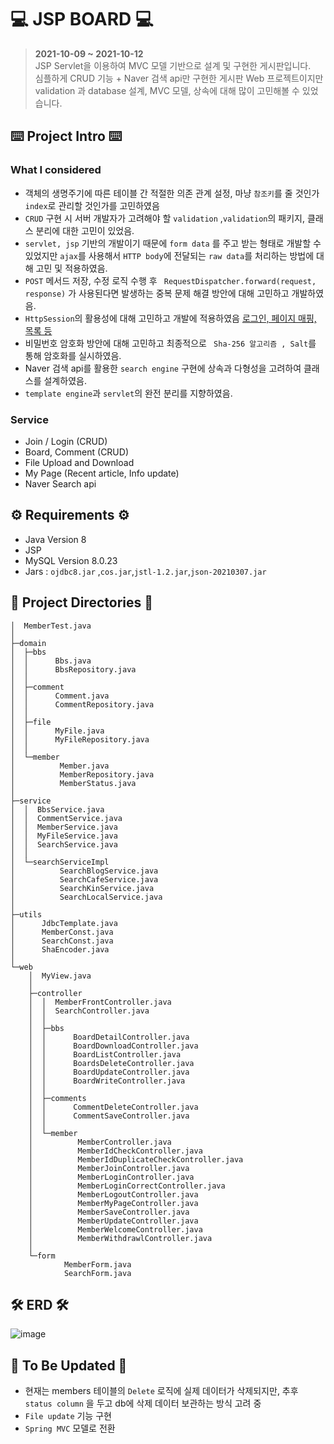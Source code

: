 # 💻 JSP BOARD 💻

> **2021-10-09 ~ 2021-10-12**   
> JSP Servlet을 이용하여 MVC 모델 기반으로 설계 및 구현한 게시판입니다.    
> 심플하게 CRUD 기능 + Naver 검색 api만 구현한 게시판 Web 프로젝트이지만  
> validation 과 database 설계, MVC 모델, 상속에 대해 많이 고민해볼 수 있었습니다. 

## ⌨️ Project Intro ⌨️
### What I considered
* 객체의 생명주기에 따른 테이블 간 적절한 의존 관계 설정, 마냥 ``` 참조키 ```를 줄 것인가 ``` index ```로 관리할 것인가를 고민하였음
* ``` CRUD ``` 구현 시 서버 개발자가 고려해야 할 ``` validation ``` ,``` validation ```의 패키지, 클래스 분리에 대한 고민이 있었음.
*  ``` servlet, jsp ``` 기반의 개발이기 때문에 ``` form data ``` 를 주고 받는 형태로 개발할 수 있었지만 ``` ajax ```를 사용해서 ``` HTTP body ```에 전달되는 ``` raw data ```를 처리하는 방법에 대해 고민 및 적용하였음. 
*  ``` POST ``` 메서드 저장, 수정 로직 수행 후 ``` RequestDispatcher.forward(request, response)``` 가 사용된다면 발생하는 중복 문제 해결 방안에 대해 고민하고 개발하였음.  
*  ``` HttpSession ```의 활용성에 대해 고민하고 개발에 적용하였음 <u>로그인, 페이지 매핑, 목록 등</u>
*  비밀번호 암호화 방안에 대해 고민하고 최종적으로 ``` Sha-256 알고리즘 , Salt```를 통해 암호화를 실시하였음.
*  Naver 검색 api를 활용한 ``` search engine ``` 구현에 상속과 다형성을 고려하여 클래스를 설계하였음.
*  ``` template engine ```과 ``` servlet ```의 완전 분리를 지향하였음.

### Service
* Join / Login (CRUD)
* Board, Comment (CRUD)
* File Upload and Download
* My Page (Recent article, Info update)
* Naver Search api

## ⚙️ Requirements ⚙️
* Java Version 8
* JSP
* MySQL Version 8.0.23
* Jars : ``` ojdbc8.jar ``` ,``` cos.jar ```,``` jstl-1.2.jar ```,``` json-20210307.jar ```

## 📁 Project Directories 📁
```
│  MemberTest.java
│
├─domain
│  ├─bbs
│  │      Bbs.java
│  │      BbsRepository.java
│  │
│  ├─comment
│  │      Comment.java
│  │      CommentRepository.java
│  │
│  ├─file
│  │      MyFile.java
│  │      MyFileRepository.java
│  │
│  └─member
│          Member.java
│          MemberRepository.java
│          MemberStatus.java
│
├─service
│  │  BbsService.java
│  │  CommentService.java
│  │  MemberService.java
│  │  MyFileService.java
│  │  SearchService.java
│  │
│  └─searchServiceImpl
│          SearchBlogService.java
│          SearchCafeService.java
│          SearchKinService.java
│          SearchLocalService.java
│
├─utils
│      JdbcTemplate.java
│      MemberConst.java
│      SearchConst.java
│      ShaEncoder.java
│
└─web
    │  MyView.java
    │
    ├─controller
    │  │  MemberFrontController.java
    │  │  SearchController.java
    │  │
    │  ├─bbs
    │  │      BoardDetailController.java
    │  │      BoardDownloadController.java
    │  │      BoardListController.java
    │  │      BoardsDeleteController.java
    │  │      BoardUpdateController.java
    │  │      BoardWriteController.java
    │  │
    │  ├─comments
    │  │      CommentDeleteController.java
    │  │      CommentSaveController.java
    │  │
    │  └─member
    │          MemberController.java
    │          MemberIdCheckController.java
    │          MemberIdDuplicateCheckController.java
    │          MemberJoinController.java
    │          MemberLoginController.java
    │          MemberLoginCorrectController.java
    │          MemberLogoutController.java
    │          MemberMyPageController.java
    │          MemberSaveController.java
    │          MemberUpdateController.java
    │          MemberWelcomeController.java
    │          MemberWithdrawlController.java
    │
    └─form
            MemberForm.java
            SearchForm.java
```

## 🛠 ERD 🛠
![image](https://user-images.githubusercontent.com/87312401/137275727-d868b3ff-9293-4125-a9c5-4c87ee407ea7.png)

## 📖 To Be Updated 📖
* 현재는 members 테이블의 ``` Delete ``` 로직에 실제 데이터가 삭제되지만, 추후 ``` status column``` 을 두고 db에 삭제 데이터 보관하는 방식 고려 중
* ``` File update ``` 기능 구현 
* ``` Spring MVC ``` 모델로 전환
